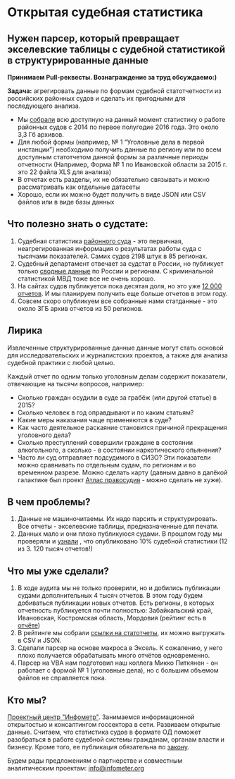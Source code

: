 # Открытая судебная статистика

## Нужен парсер, который превращает экселевские таблицы с судебной статистикой в структурированные данные

**Принимаем Pull-реквесты. Вознаграждение за труд обсуждаемо:)**

**Задача:** агрегировать данные по формам судебной статотчетности из российских районных судов и сделать их пригодными для последующего анализа. 

* Мы [собрали](https://drive.google.com/open?id=0B0IfxbJ-AwNtcHZjbFhKRkxVUkE) всю доступную на данный момент статистику о работе районных судов с 2014 по первое полугодие 2016 года. Это около 3,3 Гб архивов. 
* Для любой формы (например, № 1 “Уголовные дела в первой инстанции”) необходимо получить данные по региону или по всем доступным статотчетом данной формы за различные периоды отчетности (Например, Форма № 1 по Ивановской области за 2015 г. это 22 файла XLS для анализа)
* В отчетах есть разделы, их не обязательно связывать и можно рассматривать как отдельные датасеты
* Хорошо, если их можно будет получить в виде JSON или CSV файлов или в виде базы данных

## Что полезно знать о судстате: ##
1. Судебная статистика [районного суда](http://yurjevetsky.iwn.sudrf.ru/modules.php?name=docum_sud&id=330) - это первичная, неагрегированная информация о результатах работы суда с тысячами показателей. Самих судов 2198 штук в 85 регионах.
2. Судебный департамент отвечает за судстат в России, но публикует только [сводные данные](http://www.cdep.ru/index.php?id=79) по России и регионам. С криминальной статистикой МВД тоже все не очень хорошо.
3. На сайтах судов публикуется пока десятая доля, но это уже [12 000 отчетов](http://read.infometer.org/rating_raisud_2016). И мы планируем получить еще больше отчетов в этом году.
4. Совсем скоро опубликуем все собранные нами статданные - это около 3ГБ архив отчетов из 50 регионов.

## Лирика ##
Извлеченные структурированные данные данные могут стать основой для исследовательских и журналистских проектов, а также для анализа судебной практики с любой целью.

Каждый отчет по одним только уголовным делам содержит показатели, отвечающие на тысячи вопросов, например:
* Сколько граждан осудили в суде за грабёж (или другой статье) в 2015?
* Сколько человек в год оправдывают и по каким статьям?
* Какие меры наказания чаще применяются в суде?
* Как часто деятельное раскаяние становится причиной прекращения уголовного дела?
* Сколько преступлений совершили граждане в состоянии алкогольного, а сколько - в состоянии наркотического опьянения?
* Часто ли суд отправляет подсудимого в СИЗО? Эти показатели можно сравнивать по отдельным судам, по регионам и во временном разрезе. 
Можно сделать карту (давным давно в далёкой галактике был проект [Атлас правосудия](http://atlasjustice.com/dotmapru.html) - можно сделать не хуже).

## В чем проблемы?
1. Данные не машиночитаемы. Их надо парсить и структурировать. Все отчеты - экселевские таблицы, предназначенные для печати.
2. Данных мало и они плохо публикуюся судами. В прошлом году мы проверяли и [узнали](http://read.infometer.org/rating_raisud_2016) , что опубликовано 10% судебной статистики (12 из 3. 120 тысяч отчетов!) 

## Что мы уже сделали?
1. В ходе аудита мы не только проверили, но и добились публикации судами дополнительных 4 тысяч отчетов. В этом году будем добиваться публикации новых отчетов. Есть регионы, в которых отчетность публикуется почти полностью: Забайкальский край, Ивановская, Костромская область, Мордовия (рейтинг есть в [отчёте](http://read.infometer.org/rating_raisud_2016))
2. В рейтинге мы собрали [ссылки на статотчеты](http://system.infometer.org/ru/monitoring/379/rating/), их можно выгружать в CSV и JSON.
3. Сделали парсер на основе макроса в Эксель. К сожалению, у него плохо получается обрабатывать много отчётов одновременно.
4. Парсер на VBA нам подготовил наш коллега Микко Питкянен - он работает с формой № 1 (уголовные дела), но с большим объемом файлов не справляется пока.

## Кто мы?
[Проектный центр "Инфометр"](http://read.infometer.org). Занимаемся информационной открытостью и консалтингом госсектора в сети. Развиваем открытые данные. Считаем, что статистика судов в формате ОД поможет разобраться в работе судебной системы гражданам, органам власти и бизнесу. Кроме того, ее публикация обязательна по [закону](http://www.consultant.ru/document/cons_doc_LAW_82839/1ed75ea05417a57ac8af12021391df2dc2930baa/).

Будем рады предложениям о партнерстве и совместным аналитическим проектам: info@infometer.org 
